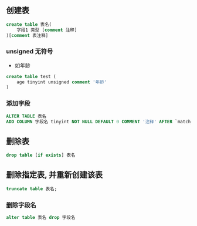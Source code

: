 ## 创建表
```sql
create table 表名(
    字段1 类型 [comment 注释]
)[comment 表注释]
```
### unsigned 无符号
- 如年龄
```sql
create table test (
    age tinyint unsigned comment '年龄'
)
```
### 添加字段
```sql
ALTER TABLE 表名 
ADD COLUMN 字段名 tinyint NOT NULL DEFAULT 0 COMMENT '注释' AFTER `match_fail_msg`;
```


## 删除表
```sql
drop table [if exists] 表名
```
## 删除指定表, 并重新创建该表
```sql
truncate table 表名;
```

### 删除字段名
```sql
alter table 表名 drop 字段名
```
